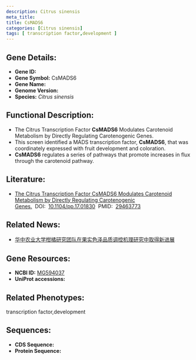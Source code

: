 ```yaml
---
description: Citrus sinensis
meta_title:
title: CsMADS6
categories: [Citrus sinensis]
tags: [ transcription factor,development ]
---
```


## Gene Details:
- **Gene ID:**	[]()
- **Gene Symbol:** CsMADS6
- **Gene Name:** 
- **Genome Version:** []()
- **Species:** *Citrus sinensis*

## Functional Description:
   - The Citrus Transcription Factor **CsMADS6** Modulates Carotenoid Metabolism by Directly Regulating Carotenogenic Genes.
   - This screen identified a MADS transcription factor, **CsMADS6**, that was coordinately expressed with fruit development and coloration.
   - **CsMADS6** regulates a series of pathways that promote increases in flux through the carotenoid pathway.

## Literature:
   - [The Citrus Transcription Factor CsMADS6 Modulates Carotenoid Metabolism by Directly Regulating Carotenogenic Genes.]( https://academic.oup.com/plphys/article/176/4/2657/6116937?login=true)&nbsp;&nbsp;DOI:&nbsp;&nbsp;[10.1104/pp.17.01830](https://academic.oup.com/plphys/article/176/4/2657/6116937?login=true)&nbsp;&nbsp;PMID:&nbsp;&nbsp;[29463773](https://pubmed.ncbi.nlm.nih.gov/29463773/)

## Related News:
   - [华中农业大学柑橘研究团队在果实色泽品质调控机理研究中取得新进展](https://mp.weixin.qq.com/s?__biz=MzIyOTY2NDYyNQ==&mid=2247488109&idx=1&sn=bc1a4a67406aa291cc2c408edaa31522&chksm=e8be6073dfc9e9651bdf8686787410db836b00c4187af03dbb5510962001075a179595a43eb5&scene=27#wechat_redirect)

## Gene Resources:
- **NCBI ID:** [MG594037](https://www.ncbi.nlm.nih.gov/gene/?term=MG594037)
- **UniProt accessions:** [](https://www.uniprot.org/uniprotkb//entry)

## Related Phenotypes:
transcription factor,development

## Sequences:
- **CDS Sequence:**
- **Protein Sequence:**
